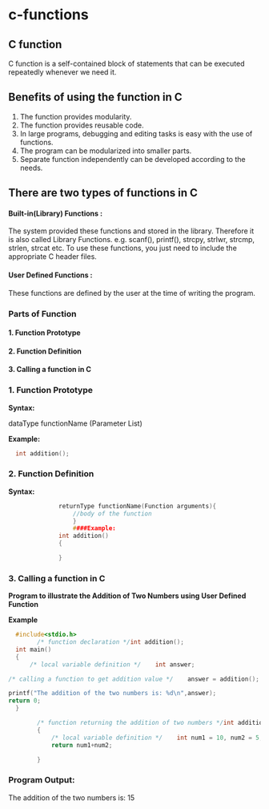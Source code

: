 # c-functions

## **C function**

C function is a self-contained block of statements that can be executed repeatedly whenever we need it.

## **Benefits of using the function in C**

1. The function provides modularity.
2. The function provides reusable code.
3. In large programs, debugging and editing tasks is easy with the use of functions.
4. The program can be modularized into smaller parts.
5. Separate function independently can be developed according to the needs.

## **There are two types of functions in C**

#### **Built-in(Library) Functions :**

The system provided these functions and stored in the library. Therefore it is also called Library Functions.
e.g. scanf(), printf(), strcpy, strlwr, strcmp, strlen, strcat etc.
To use these functions, you just need to include the appropriate C header files.

#### **User Defined Functions :**

 These functions are defined by the user at the time of writing the program.

### **Parts of Function**

#### 1. Function Prototype

#### 2. Function Definition

#### 3. Calling a function in C

### 1. Function Prototype

**Syntax:**

dataType functionName \(Parameter List\)

**Example:**

```c
  int addition();
```

### 2. Function Definition

**Syntax:**

```c
              returnType functionName(Function arguments){
                  //body of the function 
                  }
                  ####Example:
              int addition()
              {

              }
```

### 3. Calling a function in C

**Program to illustrate the Addition of Two Numbers using User Defined Function**

**Example**

```c
  #include<stdio.h>
        /* function declaration */int addition();
  int main()
  {   
      /* local variable definition */    int answer;

/* calling a function to get addition value */    answer = addition();

printf("The addition of the two numbers is: %d\n",answer);
return 0;
  }

        /* function returning the addition of two numbers */int addition()
        {
            /* local variable definition */    int num1 = 10, num2 = 5;
            return num1+num2;

        }
```

### Program Output:

The addition of the two numbers is: 15


